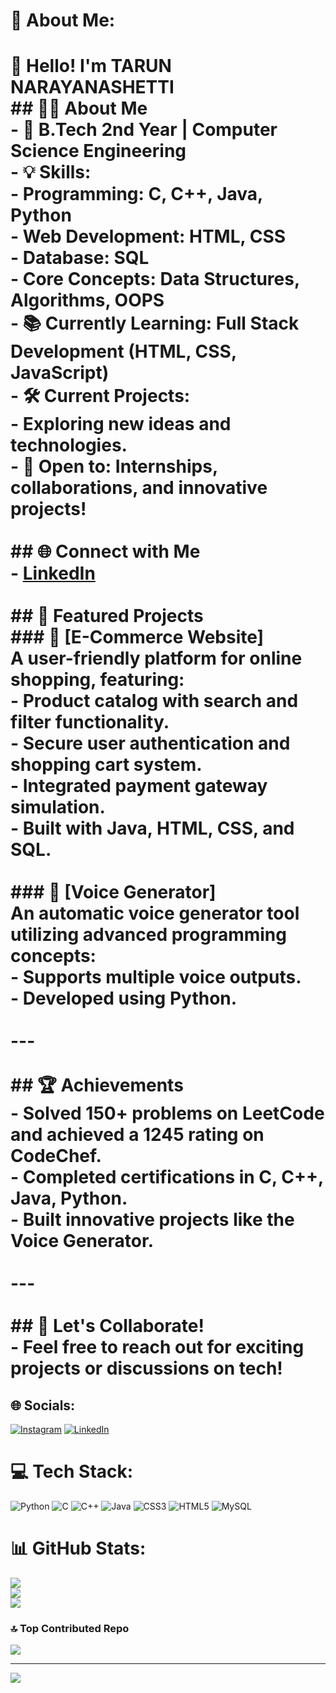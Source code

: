 # 💫 About Me:
# 👋 Hello! I'm TARUN NARAYANASHETTI<br>## 🧑‍💻 About Me<br>- 🌟 **B.Tech 2nd Year | Computer Science Engineering**  <br>- 💡 **Skills:**  <br>  - Programming: C, C++, Java, Python  <br>  - Web Development: HTML, CSS  <br>  - Database: SQL  <br>  - Core Concepts: Data Structures, Algorithms, OOPS  <br>- 📚 **Currently Learning:** Full Stack Development (HTML, CSS, JavaScript)  <br>- 🛠 **Current Projects:**    <br>  - Exploring new ideas and technologies.  <br>- 🌟 **Open to:** Internships, collaborations, and innovative projects!<br><br>## 🌐 Connect with Me<br>- [LinkedIn](https://linkedin.com/in/tarun-narayanashetti-138444330) <br><br>## 💼 Featured Projects<br> ### 🛒 [E-Commerce Website]  <br>A user-friendly platform for online shopping, featuring:  <br>- Product catalog with search and filter functionality.  <br>- Secure user authentication and shopping cart system.  <br>- Integrated payment gateway simulation.  <br>- Built with **Java**, **HTML**, **CSS**, and **SQL**. <br><br>### 🎤 [Voice Generator]<br>An automatic voice generator tool utilizing advanced programming concepts:  <br>- Supports multiple voice outputs.  <br>- Developed using **Python**.<br><br>---<br><br>## 🏆 Achievements<br>- Solved 150+ problems on LeetCode and achieved a **1245 rating** on CodeChef.  <br>- Completed certifications in **C, C++, Java, Python**.  <br>- Built innovative projects like the **Voice Generator**.  <br><br>---<br><br>## 🤝 Let's Collaborate!<br>- Feel free to reach out for exciting projects or discussions on tech!<br>


## 🌐 Socials:
[![Instagram](https://img.shields.io/badge/Instagram-%23E4405F.svg?logo=Instagram&logoColor=white)](https://instagram.com/ofc_tarunn) [![LinkedIn](https://img.shields.io/badge/LinkedIn-%230077B5.svg?logo=linkedin&logoColor=white)](https://linkedin.com/in/tarun-narayanashetti-138444330) 

# 💻 Tech Stack:
![Python](https://img.shields.io/badge/python-3670A0?style=for-the-badge&logo=python&logoColor=ffdd54) ![C](https://img.shields.io/badge/c-%2300599C.svg?style=for-the-badge&logo=c&logoColor=white) ![C++](https://img.shields.io/badge/c++-%2300599C.svg?style=for-the-badge&logo=c%2B%2B&logoColor=white) ![Java](https://img.shields.io/badge/java-%23ED8B00.svg?style=for-the-badge&logo=openjdk&logoColor=white) ![CSS3](https://img.shields.io/badge/css3-%231572B6.svg?style=for-the-badge&logo=css3&logoColor=white) ![HTML5](https://img.shields.io/badge/html5-%23E34F26.svg?style=for-the-badge&logo=html5&logoColor=white) ![MySQL](https://img.shields.io/badge/mysql-4479A1.svg?style=for-the-badge&logo=mysql&logoColor=white)
# 📊 GitHub Stats:
![](https://github-readme-stats.vercel.app/api?username=ofctarun&theme=dark&hide_border=false&include_all_commits=false&count_private=false)<br/>
![](https://github-readme-streak-stats.herokuapp.com/?user=ofctarun&theme=dark&hide_border=false)<br/>
![](https://github-readme-stats.vercel.app/api/top-langs/?username=ofctarun&theme=dark&hide_border=false&include_all_commits=false&count_private=false&layout=compact)

### 🔝 Top Contributed Repo
![](https://github-contributor-stats.vercel.app/api?username=ofctarun&limit=5&theme=dark&combine_all_yearly_contributions=true)

---
[![](https://visitcount.itsvg.in/api?id=ofctarun&icon=0&color=0)](https://visitcount.itsvg.in)

<!-- Proudly created with GPRM ( https://gprm.itsvg.in ) -->
